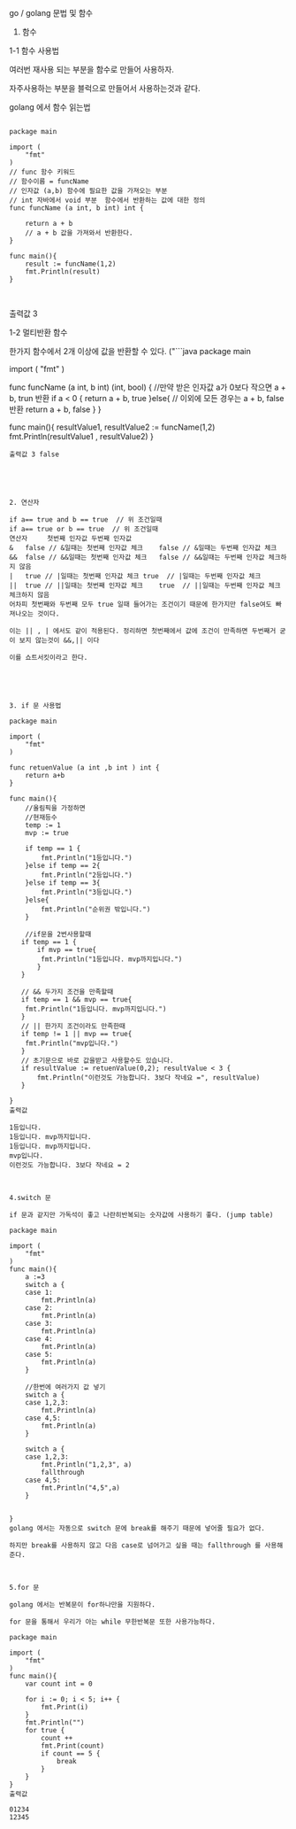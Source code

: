 go / golang 문법 및 함수

1. 함수

 

 

1-1 함수 사용법

여러번 재사용 되는 부분을 함수로 만들어 사용하자.

자주사용하는 부분을 블럭으로 만들어서 사용하는것과 같다.

golang 에서  함수 읽는법

<pre>
<code>
package main

import (
	"fmt"
)
// func 함수 키워드 
// 함수이름 = funcName
// 인자값 (a,b) 함수에 필요한 값을 가져오는 부분
// int 자바에서 void 부분  함수에서 반환하는 값에 대한 정의
func funcName (a int, b int) int {

    return a + b
    // a + b 값을 가져와서 반환한다.
}

func main(){
    result := funcName(1,2)
    fmt.Println(result)
}

</code>
</pre>
출력값 3

 

1-2 멀티반환 함수

한가지 함수에서 2개 이상에 값을 반환할 수 있다.
("```java
package main

import (
	"fmt"
)

func funcName (a int, b int) (int, bool) {
	//만약 받은 인자값 a가 0보다 작으면 a + b, trun 반환
	if a < 0 {
    	return a + b, true
    }else{
    // 이외에 모든 경우는 a + b, false 반환
    	return a + b, false
    }
}

func main(){
	resultValue1, resultValue2 := funcName(1,2)
    fmt.Println(resultValue1 , resultValue2)
}

```")
출력값 3 false

 

 

2. 연산자 

if a== true and b == true  // 위 조건일때 
if a== true or b == true  // 위 조건일때 
연산자 	첫번째 인자값	두번째 인자값
&	false // &일때는 첫번째 인자값 체크	false // &일때는 두번째 인자값 체크
&&	false // &&일때는 첫번째 인자값 체크	false // &&일때는 두번째 인자값 체크하지 않음
|	true // |일때는 첫번째 인자값 체크	true  // |일때는 두번째 인자값 체크
||	true // ||일때는 첫번째 인자값 체크	true  // ||일때는 두번째 인자값 체크 체크하지 않음
어차피 첫번째와 두번째 모두 true 일때 들어가는 조건이기 때문에 한가지만 false여도 빠져나오는 것이다.

이는 || , | 에서도 같이 적용된다. 정리하면 첫번째에서 값에 조건이 만족하면 두번째거 굳이 보지 않는것이 &&,|| 이다

이를 쇼트서킷이라고 한다.

 

 

3. if 문 사용법

package main

import (
	"fmt"
)

func retuenValue (a int ,b int ) int {
	return a+b
}

func main(){
	//올림픽을 가정하면
	//현재등수
	temp := 1
	mvp := true

	if temp == 1 {
		fmt.Println("1등입니다.")
	}else if temp == 2{
		fmt.Println("2등입니다.")
	}else if temp == 3{
		fmt.Println("3등입니다.")
	}else{
		fmt.Println("순위권 밖입니다.")
	}
	
	//if문을 2번사용할때 
   if temp == 1 {
	   if mvp == true{
		fmt.Println("1등입니다. mvp까지입니다.")
	   }
   }

   // && 두가지 조건을 만족할때
   if temp == 1 && mvp == true{
	fmt.Println("1등입니다. mvp까지입니다.")
   }
   // || 한가지 조건이라도 만족한때
   if temp != 1 || mvp == true{
	fmt.Println("mvp입니다.")
   }
   // 초기문으로 바로 값을받고 사용할수도 있습니다.
   if resultValue := retuenValue(0,2); resultValue < 3 {
	   fmt.Println("이런것도 가능합니다. 3보다 작네요 =", resultValue)
   }

}
출력값 

1등입니다.
1등입니다. mvp까지입니다.
1등입니다. mvp까지입니다.
mvp입니다.
이런것도 가능합니다. 3보다 작네요 = 2

 

4.switch 문

if 문과 같지만 가독석이 좋고 나란히반복되는 숫자값에 사용하기 좋다. (jump table)

package main

import (
	"fmt"
)
func main(){
	a :=3
	switch a {
	case 1:
		fmt.Println(a)
	case 2:
		fmt.Println(a)
	case 3:
		fmt.Println(a)
	case 4:
		fmt.Println(a)
	case 5:
		fmt.Println(a)
	}

	//한번에 여러가지 값 넣기
	switch a {
	case 1,2,3:
		fmt.Println(a)
	case 4,5:
		fmt.Println(a)
	}

	switch a {
	case 1,2,3:
		fmt.Println("1,2,3", a)
		fallthrough
	case 4,5:
		fmt.Println("4,5",a)
	}


}
golang 에서는 자동으로 switch 문에 break를 해주기 때문에 넣어줄 필요가 없다.

하지만 break를 사용하지 않고 다음 case로 넘어가고 싶을 때는 fallthrough 를 사용해준다.

 

5.for 문

golang 에서는 반복문이 for하나만을 지원하다.

for 문을 통해서 우리가 아는 while 무한반복문 또한 사용가능하다.

package main

import (
	"fmt"
)
func main(){
	var count int = 0

	for i := 0; i < 5; i++ {
		fmt.Print(i)
	}
	fmt.Println("")
	for true {
		count ++
		fmt.Print(count)
		if count == 5 {
			break
		}
	}
}
출력값

01234
12345
